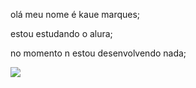 olá meu nome é kaue marques;

estou estudando o alura;

no momento n estou desenvolvendo nada;


![](https://media2.giphy.com/media/v1.Y2lkPTc5MGI3NjExYTVwbHEyZjB6dWh4b2lrMmU0ODB3ajZ2MnpkM3FobXcwcDZvMjVwayZlcD12MV9pbnRlcm5hbF9naWZfYnlfaWQmY3Q9Zw/bErNByDgArbYA/giphy.webp)


<!---
kauemarques4/kauemarques4 is a ✨ special ✨ repository because its `README.md` (this file) appears on your GitHub profile.
You can click the Preview link to take a look at your changes.
--->
